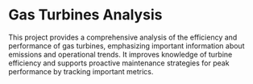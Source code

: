 # Gas Turbines Analysis

This project provides a comprehensive analysis of the efficiency and performance of gas turbines, emphasizing important information about emissions and operational trends. It improves knowledge of turbine efficiency and supports proactive maintenance strategies for peak performance by tracking important metrics.
